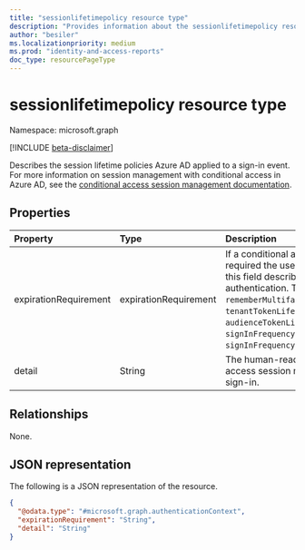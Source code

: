 ```yaml
---
title: "sessionlifetimepolicy resource type"
description: "Provides information about the sessionlifetimepolicy resource type"
author: "besiler"
ms.localizationpriority: medium
ms.prod: "identity-and-access-reports"
doc_type: resourcePageType
---
```


# sessionlifetimepolicy resource type

Namespace: microsoft.graph

[!INCLUDE [beta-disclaimer](../../includes/beta-disclaimer.md)]

Describes the session lifetime policies Azure AD applied to a sign-in event. For more information on session management with conditional access in Azure AD, see the [conditional access session management documentation](/azure/active-directory/conditional-access/howto-conditional-access-session-lifetime). 

## Properties
|Property|Type|Description|
|:---|:---|:---|
|expirationRequirement|expirationRequirement|If a conditional access session management policy required the user to authenticate in this sign-in event, this field describes the policy type that required authentication. The possible values are: `rememberMultifactorAuthenticationOnTrustedDevices`, `tenantTokenLifetimePolicy`, `audienceTokenLifetimePolicy`, `signInFrequencyPeriodicReauthentication`, `ngcMfa`, `signInFrequencyEveryTime`, `unknownFutureValue`.|
|detail|String|The human-readable details of the conditional access session management policy applied to the sign-in.|


## Relationships
None.

## JSON representation
The following is a JSON representation of the resource.
<!-- {
  "blockType": "resource",
  "@odata.type": "microsoft.graph.authenticationContext"
}
-->
``` json
{
  "@odata.type": "#microsoft.graph.authenticationContext",
  "expirationRequirement": "String",
  "detail": "String"
}
```

